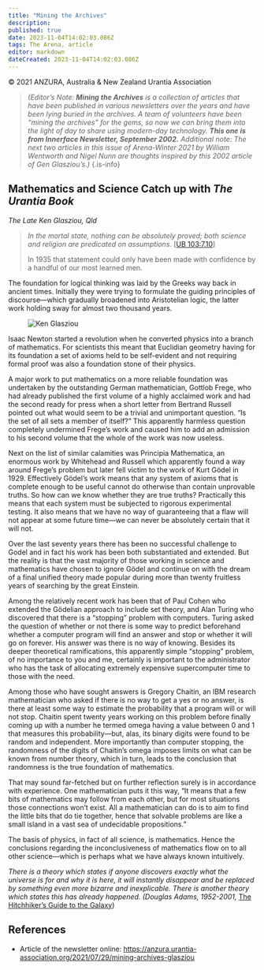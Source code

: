 ```yaml
---
title: "Mining the Archives"
description: 
published: true
date: 2023-11-04T14:02:03.086Z
tags: The Arena, article
editor: markdown
dateCreated: 2023-11-04T14:02:03.086Z
---
```


<p class="v-card v-sheet theme--light gray lighten-3 px-2">© 2021 ANZURA, Australia & New Zealand Urantia Association</p>

> _(Editor’s Note: **Mining the Archives** is a collection of articles that have been published in various newsletters over the years and have been lying buried in the archives. A team of volunteers have been “mining the archives” for the gems, so now we can bring them into the light of day to share using modern-day technology. **This one is from Innerface Newsletter, September 2002.** Additional note: The next two articles in this issue of Arena-Winter 2021 by William Wentworth and Nigel Nunn are thoughts inspired by this 2002 article of Gen Glasziou’s.)_
{.is-info}

## Mathematics and Science Catch up with _The Urantia Book_

_The Late Ken Glasziou, Qld_

> _In the mortal state, nothing can be absolutely proved; both science and religion are predicated on assumptions._ [[UB 103:7.10](/en/The_Urantia_Book/103#p7_10)]
> 
> In 1935 that statement could only have been made with confidence by a handful of our most learned men.

The foundation for logical thinking was laid by the Greeks way back in ancient times. Initially they were trying to formulate the guiding principles of discourse—which gradually broadened into Aristotelian logic, the latter work holding sway for almost two thousand years.

<figure id="Figure_1" class="image urantiapedia image-style-align-left">
<img src="/image/article/The_Arena/Ken-presenting-96-265x300.jpg" alt="Ken Glasziou">
</figure>

Isaac Newton started a revolution when he converted physics into a branch of mathematics. For scientists this meant that Euclidian geometry having for its foundation a set of axioms held to be self-evident and not requiring formal proof was also a foundation stone of their physics.

A major work to put mathematics on a more reliable foundation was undertaken by the outstanding German mathematician, Gottlob Frege, who had already published the first volume of a highly acclaimed work and had the second ready for press when a short letter from Bertrand Russell pointed out what would seem to be a trivial and unimportant question. “Is the set of all sets a member of itself?” This apparently harmless question completely undermined Frege’s work and caused him to add an admission to his second volume that the whole of the work was now useless.

Next on the list of similar calamities was Principia Mathematica, an enormous work by Whitehead and Russell which apparently found a way around Frege’s problem but later fell victim to the work of Kurt Gödel in 1929. Effectively Gödel’s work means that any system of axioms that is complete enough to be useful cannot do otherwise than contain unprovable truths. So how can we know whether they are true truths? Practically this means that each system must be subjected to rigorous experimental testing. It also means that we have no way of guaranteeing that a flaw will not appear at some future time—we can never be absolutely certain that it will not.

Over the last seventy years there has been no successful challenge to Godel and in fact his work has been both substantiated and extended. But the reality is that the vast majority of those working in science and mathematics have chosen to ignore Gödel and continue on with the dream of a final unified theory made popular during more than twenty fruitless years of searching by the great Einstein.

Among the relatively recent work has been that of Paul Cohen who extended the Gödelian approach to include set theory, and Alan Turing who discovered that there is a “stopping” problem with computers. Turing asked the question of whether or not there is some way to predict beforehand whether a computer program will find an answer and stop or whether it will go on forever. His answer was there is no way of knowing. Besides its deeper theoretical ramifications, this apparently simple “stopping” problem, of no importance to you and me, certainly is important to the administrator who has the task of allocating extremely expensive supercomputer time to those with the need.

Among those who have sought answers is Gregory Chaitin, an IBM research mathematician who asked if there is no way to get a yes or no answer, is there at least some way to estimate the probability that a program will or will not stop. Chaitin spent twenty years working on this problem before finally coming up with a number he termed omega having a value between 0 and 1 that measures this probability—but, alas, its binary digits were found to be random and independent. More importantly than computer stopping, the randomness of the digits of Chaitin’s omega imposes limits on what can be known from number theory, which in turn, leads to the conclusion that randomness is the true foundation of mathematics.

That may sound far-fetched but on further reflection surely is in accordance with experience. One mathematician puts it this way, “It means that a few bits of mathematics may follow from each other, but for most situations those connections won’t exist. All a mathematician can do is to aim to find the little bits that do tie together, hence that solvable problems are like a small island in a vast sea of undecidable propositions.”

The basis of physics, in fact of all science, is mathematics. Hence the conclusions regarding the inconclusiveness of mathematics flow on to all other science—which is perhaps what we have always known intuitively.

_There is a theory which states if anyone discovers exactly what the universe is for and why it is here, it will instantly disappear and be replaced by something even more bizarre and inexplicable. There is another theory which states this has already happened. (Douglas Adams, 1952-2001,_ [The Hitchhiker’s Guide to the Galaxy](https://en.wikipedia.org/wiki/The_Hitchhiker%27s_Guide_to_the_Galaxy))

## References

- Article of the newsletter online: https://anzura.urantia-association.org/2021/07/29/mining-archives-glasziou